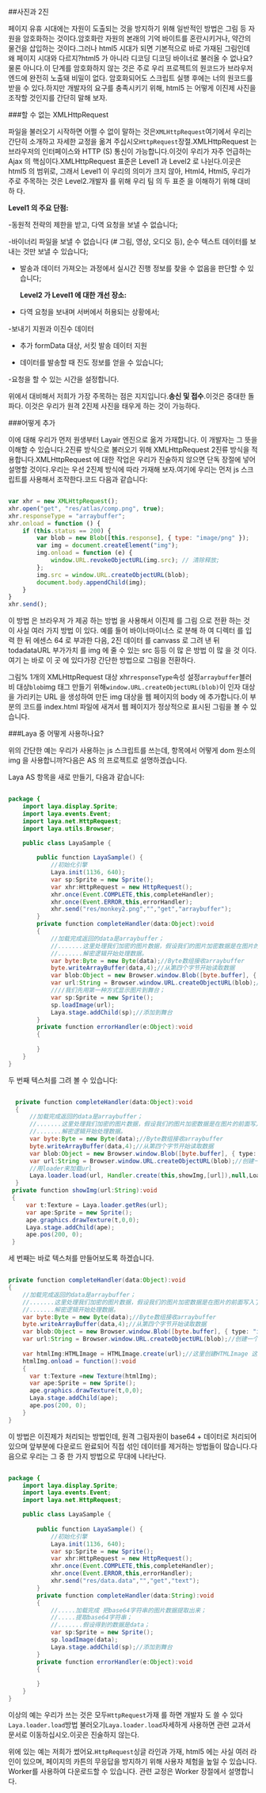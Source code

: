 ##사진과 2진

페이지 유휴 시대에는 자원이 도출되는 것을 방지하기 위해 일반적인 방법은 그림 등 자원을 암호화하는 것이다.암호화란 자원의 본래의 기억 바이트를 혼란시키거나, 약간의 물건을 삽입하는 것이다.그러나 html5 시대가 되면 기본적으로 바로 가재된 그림인데 왜 페이지 시대와 다르지?html5 가 아니라 디코딩 디코딩 바이너로 불러올 수 없나요?물론 아니다.이 단계를 암호화하지 않는 것은 주로 우리 프로젝트의 원코드가 브라우저 엔드에 완전히 노출돼 비밀이 없다. 암호화되어도 스크립트 실행 후에는 너의 원코드를 받을 수 있다.하지만 개발자의 요구를 충족시키기 위해, html5 는 어떻게 이진제 사진을 조작할 것인지를 간단히 말해 보자.

###할 수 없는 XMLHttpRequest

파일을 불러오기 시작하면 어쩔 수 없이 말하는 것은`XMLHttpRequest`여기에서 우리는 간단히 소개하고 자세한 교정을 옮겨 주십시오`HttpRequest`장절.XMLHttpRequest 는 브라우저의 인터페이스와 HTTP (S) 통신이 가능합니다.이것이 우리가 자주 언급하는 Ajax 의 핵심이다.XMLHttpRequest 표준은 Level1 과 Level2 로 나뉜다.이곳은 html5 의 범위로, 그래서 Level1 이 우리의 의미가 크지 않아, Html4, Html5, 우리가 주로 주목하는 것은 Level2.개발자 를 위해 우리 팀 의 두 표준 을 이해하기 위해 대비 하 다.

​**Level1 의 주요 단점:**

-동원적 전략의 제한을 받고, 다역 요청을 보낼 수 없습니다;

-바이너리 파일을 보낼 수 없습니다 (# 그림, 영상, 오디오 등), 순수 텍스트 데이터를 보내는 것만 보낼 수 있습니다;

- 발송과 데이터 가져오는 과정에서 실시간 진행 정보를 찾을 수 없음을 판단할 수 있습니다;


   **Level2 가 Level1 에 대한 개선 장소:**

- 다역 요청을 보내며 서버에서 허용되는 상황에서;

-보내기 지원과 이진수 데이터

- 추가 formData 대상, 서킷 발송 데이터 지원

- 데이터를 발송할 때 진도 정보를 얻을 수 있습니다;

-요청을 할 수 있는 시간을 설정합니다.

위에서 대비해서 저희가 가장 주목하는 점은 지지입니다.**송신 및 접수**.이것은 중대한 돌파다. 이것은 우리가 원격 2진제 사진을 태우게 하는 것이 가능하다.

###어떻게 추가

이에 대해 우리가 먼저 원생부터 Layair 엔진으로 옮겨 가재합니다. 이 개발자는 그 뜻을 이해할 수 있습니다.2진류 방식으로 불러오기 위해 XMLHttpRequest 2진류 방식을 적용합니다.XMLHttpRequest 에 대한 작업은 우리가 진술하지 않으면 단독 장절에 넣어 설명할 것이다.우리는 우선 2진제 방식에 따라 가재해 보자.여기에 우리는 먼저 js 스크립트를 사용해서 조작한다.코드 다음과 같습니다:


```javascript

var xhr = new XMLHttpRequest();
xhr.open("get", "res/atlas/comp.png", true);
xhr.responseType = "arraybuffer";
xhr.onload = function () {
	if (this.status == 200) {
		var blob = new Blob([this.response], { type: "image/png" });
		var img = document.createElement("img");
		img.onload = function (e) {
			window.URL.revokeObjectURL(img.src); // 清除释放;
		};
		img.src = window.URL.createObjectURL(blob);
		document.body.appendChild(img);
	}
}
xhr.send();
```


이 방법 은 브라우저 가 제공 하는 방법 을 사용해서 이진제 를 그림 으로 전환 하는 것 이 사실 여러 가지 방법 이 있다. 예를 들어 바이너마이너스 로 분해 하 여 디렉터 를 입력 한 뒤 에센스 64 로 부과한 다음, 2진 데이터 를 canvass 로 그려 낸 뒤 todadataURL 부가가치 를 img 에 줄 수 있는 src 등등 이 많 은 방법 이 많 을 것 이다. 여기 는 바로 이 곳 에 있다가장 간단한 방법으로 그림을 전환하다.

그림% 1개의 XMLHttpRequest 대상 xhr`responseType`속성 설정`arraybuffer`블러비 대상`blob`img 태그 만들기 위해`window.URL.createObjectURL(blob)`이 인자 대상을 가리키는 URL 을 생성하여 만든 img 대상을 웹 페이지의 body 에 추가합니다.이 부분의 코드를 index.html 파일에 새겨서 웹 페이지가 정상적으로 표시된 그림을 볼 수 있습니다.

###Laya 중 어떻게 사용하나요?

위의 간단한 예는 우리가 사용하는 js 스크립트를 쓰는데, 항목에서 어떻게 dom 원소의 img 을 사용합니까?다음은 AS 의 프로젝트로 설명하겠습니다.

Laya AS 항목을 새로 만들기, 다음과 같습니다:


```java

package {
    import laya.display.Sprite;
    import laya.events.Event;
    import laya.net.HttpRequest;
    import laya.utils.Browser;

	public class LayaSample {
		
		public function LayaSample() {
			//初始化引擎
			Laya.init(1136, 640);
			var sp:Sprite = new Sprite();
            var xhr:HttpRequest = new HttpRequest();
            xhr.once(Event.COMPLETE,this,completeHandler);
            xhr.once(Event.ERROR,this,errorHandler);
            xhr.send("res/monkey2.png","","get","arraybuffer");
		}
        private function completeHandler(data:Object):void
        {
            //加载完成返回的data是arraybuffer；
          	//.......这里处理我们加密的图片数据，假设我们的图片加密数据是在图片的前面写入了四个字节的数据
            //.......解密逻辑开始处理数据。
            var byte:Byte = new Byte(data);//Byte数组接收arraybuffer
            byte.writeArrayBuffer(data,4);//从第四个字节开始读取数据
            var blob:Object = new Browser.window.Blob([byte.buffer], { type: "image/png" });
            var url:String = Browser.window.URL.createObjectURL(blob);//创建一个url对象；
            ////我们先用第一种方式显示图片到舞台；
            var sp:Sprite = new Sprite();
            sp.loadImage(url);
            Laya.stage.addChild(sp);//添加到舞台
        }
        private function errorHandler(e:Object):void
        {
            
        }
	}
}
```


두 번째 텍스처를 그려 볼 수 있습니다:


```java

  private function completeHandler(data:Object):void
  {
      //加载完成返回的data是arraybuffer；
      //.......这里处理我们加密的图片数据，假设我们的图片加密数据是在图片的前面写入了四个字节的数据
      //.......解密逻辑开始处理数据。
      var byte:Byte = new Byte(data);//Byte数组接收arraybuffer
      byte.writeArrayBuffer(data,4);//从第四个字节开始读取数据
      var blob:Object = new Browser.window.Blob([byte.buffer], { type: "image/png" });
      var url:String = Browser.window.URL.createObjectURL(blob);//创建一个url对象；
      //用loader来加载url
      Laya.loader.load(url, Handler.create(this,showImg,[url]),null,Loader.IMAGE);
  }
 private function showImg(url:String):void
 {
     var t:Texture = Laya.loader.getRes(url);
     var ape:Sprite = new Sprite();
     ape.graphics.drawTexture(t,0,0);
     Laya.stage.addChild(ape);
     ape.pos(200, 0);
 }
```


세 번째는 바로 텍스처를 만들어보도록 하겠습니다.


```java

private function completeHandler(data:Object):void
{
    //加载完成返回的data是arraybuffer；
    //.......这里处理我们加密的图片数据，假设我们的图片加密数据是在图片的前面写入了四个字节的数据
    //.......解密逻辑开始处理数据。
    var byte:Byte = new Byte(data);//Byte数组接收arraybuffer
    byte.writeArrayBuffer(data,4);//从第四个字节开始读取数据
    var blob:Object = new Browser.window.Blob([byte.buffer], { type: "image/png" });
    var url:String = Browser.window.URL.createObjectURL(blob);//创建一个url对象；
  
    var htmlImg:HTMLImage = HTMLImage.create(url);//这里创建HTMLImage 这里要用HTMLImage.create；
    htmlImg.onload = function():void
    {
      var t:Texture =new Texture(htmlImg);
      var ape:Sprite = new Sprite();
      ape.graphics.drawTexture(t,0,0);
      Laya.stage.addChild(ape);
      ape.pos(200, 0);
    }
}
```


이 방법은 이진제가 처리되는 방법인데, 원격 그림자원이 base64 + 데이터로 처리되어 있으며 앞부분에 다운로드 완료되어 직접 섞인 데이터를 제거하는 방법들이 많습니다.다음으로 우리는 그 중 한 가지 방법으로 무대에 나타난다.


```java

package {
    import laya.display.Sprite;
    import laya.events.Event;
    import laya.net.HttpRequest;

	public class LayaSample {
		
		public function LayaSample() {
			//初始化引擎
			Laya.init(1136, 640);
            var sp:Sprite = new Sprite();
            var xhr:HttpRequest = new HttpRequest();
            xhr.once(Event.COMPLETE,this,completeHandler);
            xhr.once(Event.ERROR,this,errorHandler);
            xhr.send("res/data.data","","get","text");
		}
        private function completeHandler(data:String):void
        {
            //.....加载完成 把base64字符串的图片数据提取出来；
            //.....提取base64字符串；
            //.......假设得到的数据是data；
            var sp:Sprite = new Sprite();
            sp.loadImage(data);
            Laya.stage.addChild(sp);//添加到舞台
        }
        private function errorHandler(e:Object):void
        {
            
        }
	}
}
```


이상의 예는 우리가 쓰는 것은 모두`HttpRequest`가재 를 하면 개발자 도 쓸 수 있다`Laya.loader.load`방법 불러오기`Laya.loader.load`자세하게 사용하면 관련 교과서 문서로 이동하십시오.이곳은 진술하지 않는다.

위에 있는 예는 저희가 썼어요.`HttpRequest`싱글 라인과 가재, html5 에는 사실 여러 라인이 있으며, 페이지의 카튼의 무응답을 방지하기 위해 사용자 체험을 높일 수 있습니다. Worker를 사용하여 다운로드할 수 있습니다. 관련 교정은 Worker 장절에서 설명합니다.


